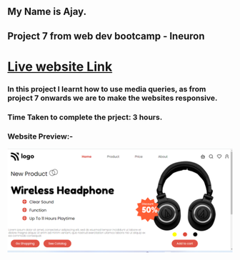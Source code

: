 ## My Name is Ajay.
## Project 7 from web dev bootcamp - Ineuron
# [Live website Link](https://headphone-wireless.netlify.app/)
### In this project I learnt how to use media queries, as from project 7 onwards we are to make the websites responsive.

### Time Taken to complete the prject: 3 hours.


### Website Preview:-

![Website preview](Screenshot.png)
